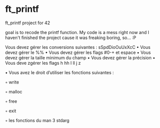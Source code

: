 # ft_printf
ft_printf project for 42

goal is to recode the printf function.
My code is a mess right now and I haven't finished the project cause it was freaking boring, so... :P

Vous devez gérer les conversions suivantes : sSpdDioOuUxXcC
• Vous devez gérer le %%
• Vous devez gérer les flags #0-+ et espace
• Vous devez gérer la taille minimum du champ
• Vous devez gérer la précision
• Vous deve zgérer les flags h hh l ll j z


• Vous avez le droit d’utiliser les fonctions suivantes :

◦ write

◦ malloc

◦ free

◦ exit

◦ les fonctions du man 3 stdarg
